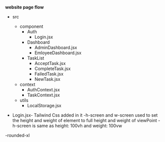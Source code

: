 **website page flow**
- src
    - component
        - Auth
            - Login.jsx
        - Dashboard
            - AdminDashboard.jsx
            - EmloyeeDashboard.jsx
        - TaskList
            - AcceptTask.jsx
            - CompleteTask.jsx
            - FailedTask.jsx
            - NewTask.jsx
    - context
        - AuthContext.jsx
        - TaskContext.jsx
    - utils
        - LocalStorage.jsx


- Login.jsx- Tailwind Css added in it
-h-screen and w-screen used to set the height and weight of element to full height and weight 
    of viewPoint
-h-screen is same as height: 100vh and weight: 100vw

-rounded-xl
